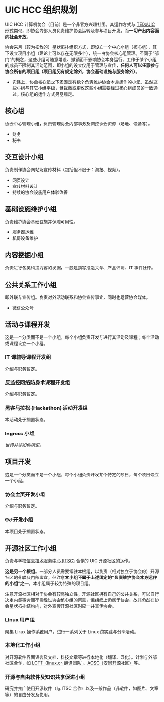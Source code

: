 # UIC HCC 组织规划

UIC HCC 计算机协会（目前）是一个非官方兴趣社团。其运作方式与 [TEDxUIC](https://tedxuic.com) 形式类似，即协会内部人员负责维护协会运转及参与项目开发，而**一切产出内容面向社会开放**。

协会采用（较为松散的）星状拓扑组织方式，即设立一个中心小组（核心组），其下设立项目小组（理论上可以存在无限多个），统一由协会核心组管理。不同于“部门”的概念，这些小组可随意增设、撤销而不影响协会本身运行。工作于某个小组的成员不限制其活动范围，即小组的设立仅用于管理与宣传，**任何人可以任意参与协会所有的项目组（项目组另有规定除外，协会基础设施与服务除外）**。
  -  实践上，协会核心组之下还固定有数个负责维护协会本身运作的小组，虽然这些小组与其它小组平级，但裁撤或更改这些小组需要经过核心组成员的一致通过。核心组的运作方式另见规定。

## 核心组

协会中心管理小组，负责管理协会内部事务及调控协会资源（场地、设备等）。

- 财务
- 秘书

## 交互设计小组

负责制作协会网站及宣传材料（包括但不限于：海报、视频）。

- 网页设计
- 宣传材料设计
- 持续的协会设施用户体验改善

## 基础设施维护小组

负责维护协会基础设施并保障可用性。

- 服务器运维
- 机房设备维护

## 内容挖掘小组

负责进行各类科技内容的发掘，一般是撰写推送文章、产品评测、IT 事件社评。

## 公共关系工作小组

即外联与宣传组。负责对外活动联系和协会宣传事宜，同时也运营协会媒体。

- 微信公众号

## 活动与课程开发

这是一个分类而不是一个小组。每个小组负责开发与进行其活动及课程；每个活动或课程设立一个小组。

### IT 课辅导课程开发组

介绍与职务暂定。

### 反监控网络防身术课程开发组

介绍与职务暂定。

<!--
### 打字大赛活动开发组

介绍与职务暂定。
-->

### ~~黑客马拉松 (Hackathon) 活动开发组~~

本活动处于搁置状态。

### Ingress 小组

_世界并非如你所见。_

## 项目开发

这是一个分类而不是一个小组。每个小组负责开发某个特定的项目，每个项目设立一个小组。

### 协会主页开发小组

介绍与职务暂定。

### ~~OJ 开发小组~~

本项目处于搁置状态。

<!--
### 论坛（乎 U）开发小组

介绍与职务暂定。

### UIC Portal APP 开发小组

介绍与职务暂定。
-->

## 开源社区工作小组

负责与学校[信息技术服务中心 (ITSC)](http://itsc.uic.edu.hk/en) 合作的 UIC 开源社区的运作。

**这是另一个根组**。一部分人员需要常驻本根组，以负责（相对独立于协会的）开源社区的外联及内部事宜。但注意**本小组不属于上述固定的“负责维护协会本身运作的小组”之一**，本小组属于较为特殊的项目组。

注意开源社区相对于协会有较高独立性，开源社区拥有自己的公共关系，可以自行决定内部事务而不需经过协会核心组的同意，但组织上仍属于协会，故其仍然在协会星状拓扑结构内，对外宣传开源社区时应一并宣传协会。

### Linux 用户组

聚集 Linux 操作系统用户，进行一系列关于 Linux 的实践与分享活动。

### 本地化工作小组

对开源软件界面语言及文档、科技文章等进行本地化（翻译、汉化）。计划与外部社区合作，如 [LCTT（linux.cn 翻译团队）](https://linux.cn/lctt)、[AOSC（安同开源社区）](https://aosc.io)等。

### 开源与自由软件及知识共享促进小组

研究并推广使用开源软件（与 ITSC 合作）以及一般作品（非软件，如图片、文章等）的自由分发及使用。
